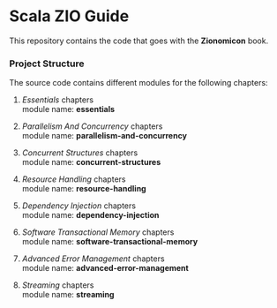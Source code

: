 Scala ZIO Guide
===============================

This repository contains the code that goes with the **Zionomicon** book.

### Project Structure

The source code contains different modules for the following chapters:

1. _Essentials_ chapters  
   module name: **essentials**

2. _Parallelism And Concurrency_ chapters  
   module name: **parallelism-and-concurrency**

3. _Concurrent Structures_ chapters  
   module name: **concurrent-structures**

4. _Resource Handling_ chapters  
   module name: **resource-handling**

5. _Dependency Injection_ chapters  
   module name: **dependency-injection**

6. _Software Transactional Memory_ chapters  
   module name: **software-transactional-memory**

7. _Advanced Error Management_ chapters  
   module name: **advanced-error-management**

8. _Streaming_ chapters  
   module name: **streaming**
